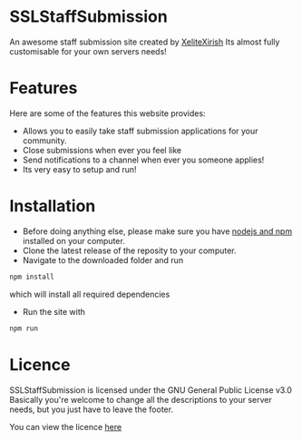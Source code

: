 # SSLStaffSubmission
An awesome staff submission site created by [XeliteXirish](https://www.shaunoneill.com)
Its almost fully customisable for your own servers needs!

# Features
Here are some of the features this website provides:

 - Allows you to easily take staff submission applications for your community.
 - Close submissions when ever you feel like
 - Send notifications to a channel when ever you someone applies!
 - Its very easy to setup and run!
 
# Installation

- Before doing anything else, please make sure you have [nodejs and npm](https://nodejs.org/en/) installed on your computer.
- Clone the latest release of the reposity to your computer.
- Navigate to the downloaded folder and run 
```bash 
npm install
``` 
which will install all required dependencies
- Run the site with
```bash 
npm run 
``` 

# Licence
SSLStaffSubmission is licensed under the GNU General Public License v3.0
Basically you're welcome to change all the descriptions to your server needs, but you just have to leave the footer.

You can view the licence [here](https://github.com/XeliteXirish/StaffSubmissionUtil/blob/master/LICENCE.md)

